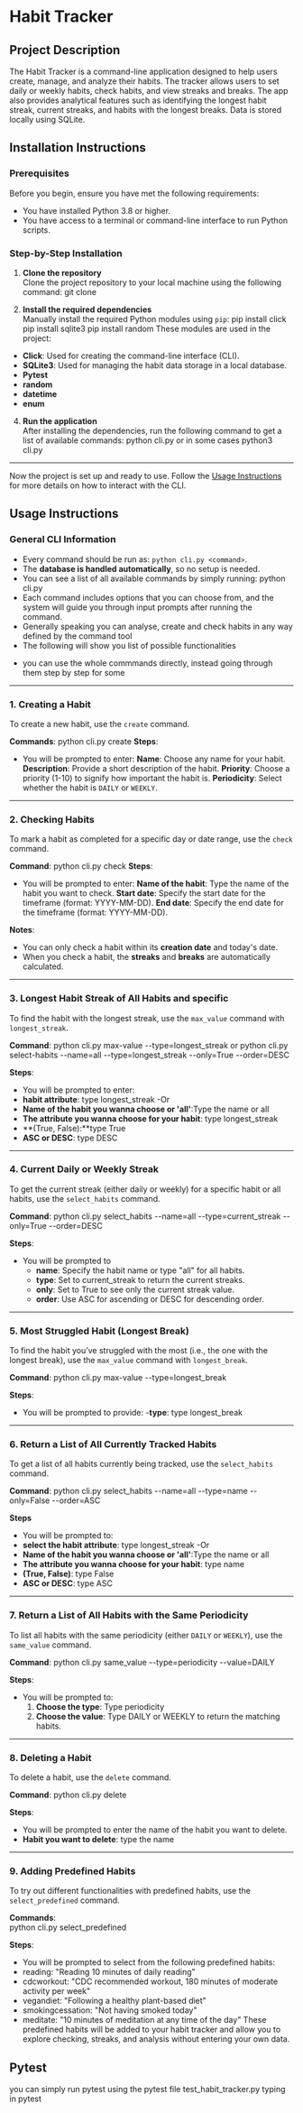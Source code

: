 # Habit Tracker

## Project Description

The Habit Tracker is a command-line application designed to help users create, manage, and analyze their habits. The tracker allows users to set daily or weekly habits, check habits, and view streaks and breaks. The app also provides analytical features such as identifying the longest habit streak, current streaks, and habits with the longest breaks. Data is stored locally using SQLite.

## Installation Instructions

### Prerequisites

Before you begin, ensure you have met the following requirements:
- You have installed Python 3.8 or higher.
- You have access to a terminal or command-line interface to run Python scripts.

### Step-by-Step Installation

1. **Clone the repository**  
   Clone the project repository to your local machine using the following command:
git clone <repository-url>


3. **Install the required dependencies**  
Manually install the required Python modules using `pip`:
pip install click pip install sqlite3 pip install random
These modules are used in the project:
- **Click**: Used for creating the command-line interface (CLI).
- **SQLite3**: Used for managing the habit data storage in a local database.
- **Pytest**
- **random**
- **datetime**
- **enum**

4. **Run the application**  
After installing the dependencies, run the following command to get a list of available commands:
python cli.py or in some cases python3 cli.py

---

Now the project is set up and ready to use. Follow the [Usage Instructions](#usage-instructions) for more details on how to interact with the CLI.

## Usage Instructions

### General CLI Information
- Every command should be run as: `python cli.py <command>`.
- The **database is handled automatically**, so no setup is needed.
- You can see a list of all available commands by simply running:
python cli.py
- Each command includes options that you can choose from, and the system will guide you through input prompts after running the command.
- Generally speaking you can analyse, create and check habits in any way defined by the command tool
- The following will show you list of possible functionalities
* you can use the whole commmands directly, instead going through them step by step for some

---

### 1. Creating a Habit

To create a new habit, use the `create` command.

**Commands**:
python cli.py create
**Steps**:
- You will be prompted to enter:
  **Name**: Choose any name for your habit.
  **Description**: Provide a short description of the habit.
  **Priority**: Choose a priority (1-10) to signify how important the habit is.
  **Periodicity**: Select whether the habit is `DAILY` or `WEEKLY`.

---

### 2. Checking Habits

To mark a habit as completed for a specific day or date range, use the `check` command.

**Command**:
python cli.py check
**Steps**:
- You will be prompted to enter:
  **Name of the habit**: Type the name of the habit you want to check.
  **Start date**: Specify the start date for the timeframe (format: YYYY-MM-DD).
  **End date**: Specify the end date for the timeframe (format: YYYY-MM-DD).

**Notes**:
- You can only check a habit within its **creation date** and today's date.
- When you check a habit, the **streaks** and **breaks** are automatically calculated.

---

### 3. Longest Habit Streak of All Habits and specific

To find the habit with the longest streak, use the `max_value` command with `longest_streak`.

**Command**:
python cli.py max-value --type=longest_streak or python cli.py select-habits --name=all --type=longest_streak --only=True --order=DESC

**Steps**:
- You will be prompted to enter:
 - **habit attribute**: type longest_streak
-Or
 - **Name of the habit you wanna choose or 'all'**:Type the name or all
 - **The attribute you wanna choose for your habit**: type longest_streak
 - **(True, False):**type True
 - **ASC or DESC**: type DESC

---

### 4. Current Daily or Weekly Streak

To get the current streak (either daily or weekly) for a specific habit or all habits, use the `select_habits` command.

**Command**:
python cli.py select_habits --name=all --type=current_streak --only=True --order=DESC

**Steps**:
- You will be prompted to
  - **name**: Specify the habit name or type "all" for all habits.
  - **type**: Set to current_streak to return the current streaks.
  - **only**: Set to True to see only the current streak value.
  - **order**: Use ASC for ascending or DESC for descending order.

---

### 5. Most Struggled Habit (Longest Break)

To find the habit you’ve struggled with the most (i.e., the one with the longest break), use the `max_value` command with `longest_break`.

**Command**:
python cli.py max-value --type=longest_break

**Steps**:
- You will be prompted to provide:
 -**type**: type longest_break

---

### 6. Return a List of All Currently Tracked Habits

To get a list of all habits currently being tracked, use the `select_habits` command.

**Command**:
python cli.py select_habits --name=all --type=name --only=False --order=ASC

**Steps**
- You will be prompted to:
 - **select the habit attribute**: type longest_streak
-Or
 - **Name of the habit you wanna choose or 'all'**:Type the name or all
 - **The attribute you wanna choose for your habit**: type name
 - **(True, False)**: type False
 - **ASC or DESC**: type ASC

---

### 7. Return a List of All Habits with the Same Periodicity

To list all habits with the same periodicity (either `DAILY` or `WEEKLY`), use the `same_value` command.

**Command**:
python cli.py same_value --type=periodicity --value=DAILY

**Steps**:
- You will be prompted to:
  1. **Choose the type**: Type periodicity
  2. **Choose the value**: Type DAILY or WEEKLY to return the matching habits.

---

### 8. Deleting a Habit

To delete a habit, use the `delete` command.

**Command**:
python cli.py delete

**Steps**:
- You will be prompted to enter the name of the habit you want to delete.
 - **Habit you want to delete**: type the name

---

### 9. Adding Predefined Habits

To try out different functionalities with predefined habits, use the `select_predefined` command.

**Commands**:  
python cli.py select_predefined

**Steps**:

- You will be prompted to select from the following predefined habits:
 - reading: "Reading 10 minutes of daily reading"
 - cdcworkout: "CDC recommended workout, 180 minutes of moderate activity per week"
 - vegandiet: "Following a healthy plant-based diet"
 - smokingcessation: "Not having smoked today"
 - meditate: "10 minutes of meditation at any time of the day"
These predefined habits will be added to your habit tracker and allow you to explore checking, streaks, and analysis without entering your own data.

## Pytest
you can simply run pytest using the pytest file test_habit_tracker.py typing in pytest
